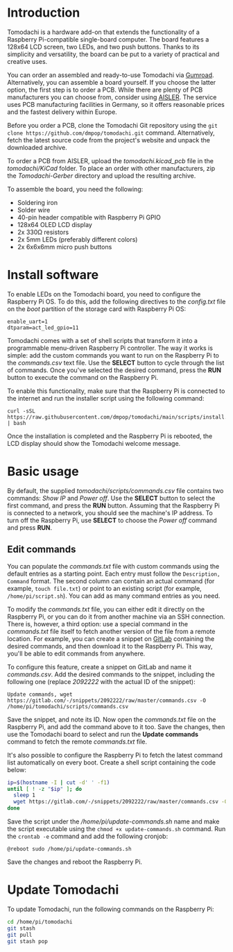 # Introduction

Tomodachi is a hardware add-on that extends the functionality of a Raspberry Pi-compatible single-board computer. The board features a 128x64 LCD screen, two LEDs, and two push buttons. Thanks to its simplicity and versatility, the board can be put to a variety of practical and creative uses.

You can order an assembled and ready-to-use Tomodachi via [Gumroad](https://gum.co/tomodachi). Alternatively, you can assemble a board yourself. If you choose the latter option, the first step is to order a PCB. While there are plenty of PCB manufacturers you can choose from, consider using [AISLER](https://aisler.net/). The service uses PCB manufacturing facilities in Germany, so it offers reasonable prices and the fastest delivery within Europe.

Before you order a PCB, clone the Tomodachi Git repository using the `git clone https://github.com/dmpop/tomodachi.git` command. Alternatively, fetch the latest source code from the project's website and unpack the downloaded archive.

To order a PCB from AISLER, upload the _tomodachi.kicad\_pcb_ file in the _tomodachi/KiCad_ folder. To place an order with other manufacturers, zip the _Tomodachi-Gerber_ directory and upload the resulting archive.

To assemble the board, you need the following:

- Soldering iron
- Solder wire
- 40-pin header compatible with Raspberry Pi GPIO
- 128x64 OLED LCD display
- 2x 330Ω resistors
- 2x 5mm LEDs (preferably different colors)
- 2x 6x6x6mm micro push buttons

# Install software

To enable LEDs on the Tomodachi board, you need to configure the Raspberry Pi OS. To do this, add the following directives to the _config.txt_ file on the _boot_ partition of the storage card with Raspberry Pi OS:

```
enable_uart=1
dtparam=act_led_gpio=11
```

Tomodachi comes with a set of shell scripts that transform it into a programmable menu-driven Raspberry Pi controller. The way it works is simple: add the custom commands you want to run on the Raspberry Pi to the _commands.csv_ text file. Use the **SELECT** button to cycle through the list of commands. Once you've selected the desired command, press the **RUN** button to execute the command on the Raspberry Pi.

To enable this functionality, make sure that the Raspberry Pi is connected to the internet and run the installer script using the following command:

    curl -sSL https://raw.githubusercontent.com/dmpop/tomodachi/main/scripts/install.sh | bash

Once the installation is completed and the Raspberry Pi is rebooted, the LCD display should show the Tomodachi welcome message.

# Basic usage

By default, the supplied _tomodachi/scripts/commands.csv_ file contains two commands: _Show IP_ and _Power off_. Use the **SELECT** button to select the first command, and press the **RUN** button. Assuming that the Raspberry Pi is connected to a network, you should see the machine's IP address. To turn off the Raspberry Pi, use **SELECT** to choose the _Power off_ command and press **RUN**.

## Edit commands

You can populate the _commands.txt_ file with custom commands using the default entries as a starting point. Each entry must follow the `Description, Command` format. The second column can contain an actual command (for example, `touch file.txt`) or point to an existing script (for example, `/home/pi/script.sh`). You can add as many command entries as you need.

To modify the _commands.txt_ file, you can either edit it directly on the Raspberry Pi, or you can do it from another machine via an SSH connection. There is, however, a third option: use a special command in the _commands.txt_ file itself to fetch another version of the file from a remote location. For example, you can create a snippet on [GitLab](https://gitlab.com/) containing the desired commands, and then download it to the Raspberry Pi. This way, you'll be able to edit commands from anywhere.

To configure this feature, create a snippet on GitLab and name it _commands.csv_. Add the desired commands to the snippet, including the following one (replace _2092222_ with the actual ID of the snippet):

    Update commands, wget https://gitlab.com/-/snippets/2092222/raw/master/commands.csv -O /home/pi/tomodachi/scripts/commands.csv

Save the snippet, and note its ID. Now open the _commands.txt_ file on the Raspberry Pi, and add the command above to it too. Save the changes, then use the Tomodachi board to select and run the **Update commands** command to fetch the remote _commands.txt_ file.

It's also possible to configure the Raspberry Pi to fetch the latest command list automatically on every boot. Create a shell script containing the code below:

```bash
ip=$(hostname -I | cut -d' ' -f1)
until [ ! -z "$ip" ]; do
  sleep 1
  wget https://gitlab.com/-/snippets/2092222/raw/master/commands.csv -O /home/pi/tomodachi/scripts/commands.csv
done
```

Save the script under the _/home/pi/update-commands.sh_ name and make the script executable using the `chmod +x update-commands.sh` command. Run the `crontab -e` command and add the following cronjob:

    @reboot sudo /home/pi/update-commands.sh

Save the changes and reboot the Raspberry Pi.

# Update Tomodachi

To update Tomodachi, run the following commands on the Raspberry Pi:

```bash
cd /home/pi/tomodachi
git stash
git pull
git stash pop
```